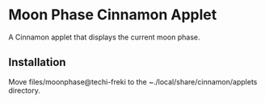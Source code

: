 # Moon Phase Cinnamon Applet

A Cinnamon applet that displays the current moon phase.

## Installation

Move files/moonphase@techi-freki to the ~./local/share/cinnamon/applets directory.
